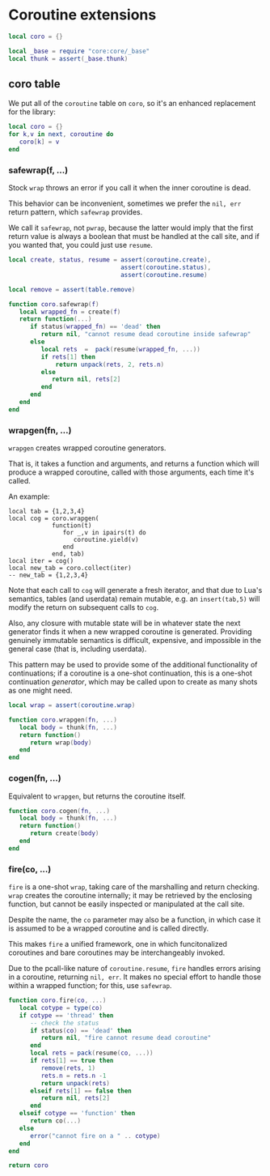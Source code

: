 # Coroutine extensions

```lua
local coro = {}
```
```lua
local _base = require "core:core/_base"
local thunk = assert(_base.thunk)
```
## coro table

We put all of the ``coroutine`` table on ``coro``, so it's an enhanced replacement
for the library:

```lua
local coro = {}
for k,v in next, coroutine do
   coro[k] = v
end
```
### safewrap(f, ...)

Stock ``wrap`` throws an error if you call it when the inner coroutine is dead.


This behavior can be inconvenient, sometimes we prefer the ``nil, err`` return
pattern, which ``safewrap`` provides.


We call it ``safewrap``, not ``pwrap``, because the latter would imply that the
first return value is always a boolean that must be handled at the call site,
and if you wanted that, you could just use ``resume``.

```lua
local create, status, resume = assert(coroutine.create),
                               assert(coroutine.status),
                               assert(coroutine.resume)

local remove = assert(table.remove)

function coro.safewrap(f)
   local wrapped_fn = create(f)
   return function(...)
      if status(wrapped_fn) == 'dead' then
         return nil, "cannot resume dead coroutine inside safewrap"
      else
         local rets  =  pack(resume(wrapped_fn, ...))
         if rets[1] then
             return unpack(rets, 2, rets.n)
         else
            return nil, rets[2]
         end
      end
   end
end
```
### wrapgen(fn, ...)

``wrapgen`` creates wrapped coroutine generators.


That is, it takes a function and arguments, and returns a function which will
produce a wrapped coroutine, called with those arguments, each time it's
called.


An example:

```lua-example
local tab = {1,2,3,4}
local cog = coro.wrapgen(
            function(t)
               for _,v in ipairs(t) do
                  coroutine.yield(v)
               end
            end, tab)
local iter = cog()
local new_tab = coro.collect(iter)
-- new_tab = {1,2,3,4}
```

Note that each call to ``cog`` will generate a fresh iterator, and that due to
Lua's semantics, tables (and userdata) remain mutable, e.g. an ``insert(tab,5)``
will modify the return on subsequent calls to ``cog``.


Also, any closure with mutable state will be in whatever state the next
generator finds it when a new wrapped coroutine is generated.  Providing
genuinely immutable semantics is difficult, expensive, and impossible in the
general case (that is, including userdata).


This pattern may be used to provide some of the additional functionality of
continuations; if a coroutine is a one-shot continuation, this is a one-shot
continuation _generator_, which may be called upon to create as many shots as
one might need.

```lua
local wrap = assert(coroutine.wrap)

function coro.wrapgen(fn, ...)
   local body = thunk(fn, ...)
   return function()
      return wrap(body)
   end
end
```
### cogen(fn, ...)

Equivalent to ``wrapgen``, but returns the coroutine itself.

```lua
function coro.cogen(fn, ...)
   local body = thunk(fn, ...)
   return function()
      return create(body)
   end
end
```
### fire(co, ...)

``fire`` is a one-shot ``wrap``, taking care of the marshalling and return
checking.  ``wrap`` creates the coroutine internally; it may be retrieved by
the enclosing function, but cannot be easily inspected or manipulated at the
call site.


Despite the name, the ``co`` parameter may also be a function, in which case it
is assumed to be a wrapped coroutine and is called directly.


This makes ``fire`` a unified framework, one in which funcitonalized coroutines
and bare coroutines may be interchangeably invoked.


Due to the pcall-like nature of ``coroutine.resume``, ``fire`` handles errors
arising in a coroutine, returning ``nil, err``. It makes no special effort to
handle those within a wrapped function; for this, use ``safewrap``.

```lua
function coro.fire(co, ...)
   local cotype = type(co)
   if cotype == 'thread' then
      -- check the status
      if status(co) == 'dead' then
         return nil, "fire cannot resume dead coroutine"
      end
      local rets = pack(resume(co, ...))
      if rets[1] == true then
         remove(rets, 1)
         rets.n = rets.n -1
         return unpack(rets)
      elseif rets[1] == false then
         return nil, rets[2]
      end
   elseif cotype == 'function' then
      return co(...)
   else
      error("cannot fire on a " .. cotype)
   end
end
```
```lua
return coro
```
